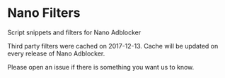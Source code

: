 # Nano Filters

Script snippets and filters for Nano Adblocker

Third party filters were cached on 2017-12-13. Cache will be updated on every 
release of Nano Adblocker. 

Please open an issue if there is something you want us to know. 
